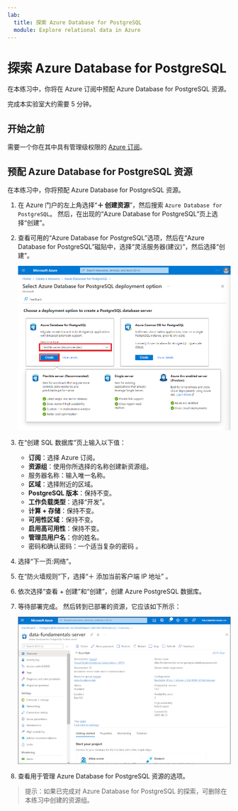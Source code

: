 ```yaml
---
lab:
  title: 探索 Azure Database for PostgreSQL
  module: Explore relational data in Azure
---
```


# 探索 Azure Database for PostgreSQL

在本练习中，你将在 Azure 订阅中预配 Azure Database for PostgreSQL 资源。

完成本实验室大约需要 5 分钟。

## 开始之前

需要一个你在其中具有管理级权限的 [Azure 订阅](https://azure.microsoft.com/free)。

## 预配 Azure Database for PostgreSQL 资源

在本练习中，你将预配 Azure Database for PostgreSQL 资源。

1. 在 Azure 门户的左上角选择“**&#65291; 创建资源**”，然后搜索 `Azure Database for PostgreSQL`。 然后，在出现的“Azure Database for PostgreSQL”页上选择“创建”。

1. 查看可用的“Azure Database for PostgreSQL”选项，然后在“Azure Database for PostgreSQL”磁贴中，选择“灵活服务器(建议)”，然后选择“创建”。

    ![Azure Database for PostgreSQL 部署选项的屏幕截图](images/postgresql-options.png)

1. 在“创建 SQL 数据库”页上输入以下值：
    - **订阅**：选择 Azure 订阅。
    - **资源组**：使用你所选择的名称创建新资源组。
    - 服务器名称：输入唯一名称。
    - **区域**：选择附近的区域。
    - **PostgreSQL 版本**：保持不变。
    - **工作负载类型**：选择“开发”。
    - **计算 + 存储**：保持不变。
    - **可用性区域**：保持不变。
    - **启用高可用性**：保持不变。
    - **管理员用户名**：你的姓名。
    - 密码和确认密码：一个适当复杂的密码 。

1. 选择“下一页:网络”。

1. 在“防火墙规则”下，选择“&#65291; 添加当前客户端 IP 地址” 。

1. 依次选择“查看 + 创建”和“创建”，创建 Azure PostgreSQL 数据库。

1. 等待部署完成。 然后转到已部署的资源，它应该如下所示：

    ![Azure 门户的屏幕截图，其中显示了 Azure Database for PostgreSQL 页面。](images/postgresql-portal.png)

1. 查看用于管理 Azure Database for PostgreSQL 资源的选项。

> 提示：如果已完成对 Azure Database for PostgreSQL 的探索，可删除在本练习中创建的资源组。
